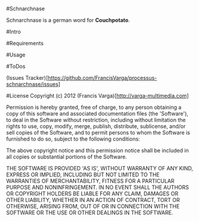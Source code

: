 #Schnarchnase

Schnarchnase is a german word for **Couchpotato**.

#Intro

#Requirements

#Usage

#ToDos

(Issues Tracker)[https://github.com/FrancisVarga/processus-schnarchnase/issues]

#License
Copyright (c) 2012 (Francis Varga)[http://varga-multimedia.com]

Permission is hereby granted, free of charge, to any person obtaining a copy of this software and associated documentation files (the 'Software'), to deal in the Software without restriction, including without limitation the rights to use, copy, modify, merge, publish, distribute, sublicense, and/or sell copies of the Software, and to permit persons to whom the Software is furnished to do so, subject to the following conditions:

The above copyright notice and this permission notice shall be included in all copies or substantial portions of the Software.

THE SOFTWARE IS PROVIDED 'AS IS', WITHOUT WARRANTY OF ANY KIND, EXPRESS OR IMPLIED, INCLUDING BUT NOT LIMITED TO THE WARRANTIES OF MERCHANTABILITY, FITNESS FOR A PARTICULAR PURPOSE AND NONINFRINGEMENT. IN NO EVENT SHALL THE AUTHORS OR COPYRIGHT HOLDERS BE LIABLE FOR ANY CLAIM, DAMAGES OR OTHER LIABILITY, WHETHER IN AN ACTION OF CONTRACT, TORT OR OTHERWISE, ARISING FROM, OUT OF OR IN CONNECTION WITH THE SOFTWARE OR THE USE OR OTHER DEALINGS IN THE SOFTWARE.